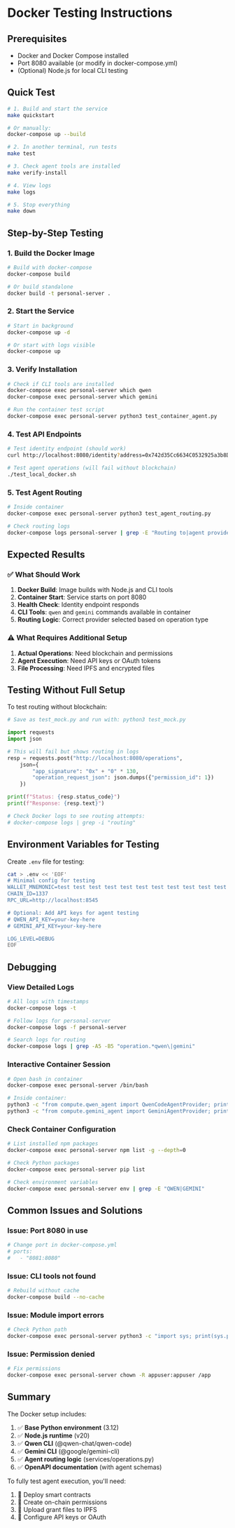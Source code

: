 # Docker Testing Instructions

## Prerequisites

- Docker and Docker Compose installed
- Port 8080 available (or modify in docker-compose.yml)
- (Optional) Node.js for local CLI testing

## Quick Test

```bash
# 1. Build and start the service
make quickstart

# Or manually:
docker-compose up --build

# 2. In another terminal, run tests
make test

# 3. Check agent tools are installed
make verify-install

# 4. View logs
make logs

# 5. Stop everything
make down
```

## Step-by-Step Testing

### 1. Build the Docker Image

```bash
# Build with docker-compose
docker-compose build

# Or build standalone
docker build -t personal-server .
```

### 2. Start the Service

```bash
# Start in background
docker-compose up -d

# Or start with logs visible
docker-compose up
```

### 3. Verify Installation

```bash
# Check if CLI tools are installed
docker-compose exec personal-server which qwen
docker-compose exec personal-server which gemini

# Run the container test script
docker-compose exec personal-server python3 test_container_agent.py
```

### 4. Test API Endpoints

```bash
# Test identity endpoint (should work)
curl http://localhost:8080/identity?address=0x742d35Cc6634C0532925a3b8D4C9db96C4b4d8b6

# Test agent operations (will fail without blockchain)
./test_local_docker.sh
```

### 5. Test Agent Routing

```bash
# Inside container
docker-compose exec personal-server python3 test_agent_routing.py

# Check routing logs
docker-compose logs personal-server | grep -E "Routing to|agent provider"
```

## Expected Results

### ✅ What Should Work

1. **Docker Build**: Image builds with Node.js and CLI tools
2. **Container Start**: Service starts on port 8080
3. **Health Check**: Identity endpoint responds
4. **CLI Tools**: `qwen` and `gemini` commands available in container
5. **Routing Logic**: Correct provider selected based on operation type

### ⚠️ What Requires Additional Setup

1. **Actual Operations**: Need blockchain and permissions
2. **Agent Execution**: Need API keys or OAuth tokens
3. **File Processing**: Need IPFS and encrypted files

## Testing Without Full Setup

To test routing without blockchain:

```python
# Save as test_mock.py and run with: python3 test_mock.py

import requests
import json

# This will fail but shows routing in logs
resp = requests.post("http://localhost:8080/operations", 
    json={
        "app_signature": "0x" + "0" * 130,
        "operation_request_json": json.dumps({"permission_id": 1})
    })

print(f"Status: {resp.status_code}")
print(f"Response: {resp.text}")

# Check Docker logs to see routing attempts:
# docker-compose logs | grep -i "routing"
```

## Environment Variables for Testing

Create `.env` file for testing:

```bash
cat > .env << 'EOF'
# Minimal config for testing
WALLET_MNEMONIC=test test test test test test test test test test test junk
CHAIN_ID=1337
RPC_URL=http://localhost:8545

# Optional: Add API keys for agent testing
# QWEN_API_KEY=your-key-here
# GEMINI_API_KEY=your-key-here

LOG_LEVEL=DEBUG
EOF
```

## Debugging

### View Detailed Logs

```bash
# All logs with timestamps
docker-compose logs -t

# Follow logs for personal-server
docker-compose logs -f personal-server

# Search logs for routing
docker-compose logs | grep -A5 -B5 "operation.*qwen\|gemini"
```

### Interactive Container Session

```bash
# Open bash in container
docker-compose exec personal-server /bin/bash

# Inside container:
python3 -c "from compute.qwen_agent import QwenCodeAgentProvider; print('✓ Qwen imports')"
python3 -c "from compute.gemini_agent import GeminiAgentProvider; print('✓ Gemini imports')"
```

### Check Container Configuration

```bash
# List installed npm packages
docker-compose exec personal-server npm list -g --depth=0

# Check Python packages
docker-compose exec personal-server pip list

# Check environment variables
docker-compose exec personal-server env | grep -E "QWEN|GEMINI"
```

## Common Issues and Solutions

### Issue: Port 8080 in use
```bash
# Change port in docker-compose.yml
# ports:
#   - "8081:8080"
```

### Issue: CLI tools not found
```bash
# Rebuild without cache
docker-compose build --no-cache
```

### Issue: Module import errors
```bash
# Check Python path
docker-compose exec personal-server python3 -c "import sys; print(sys.path)"
```

### Issue: Permission denied
```bash
# Fix permissions
docker-compose exec personal-server chown -R appuser:appuser /app
```

## Summary

The Docker setup includes:

1. ✅ **Base Python environment** (3.12)
2. ✅ **Node.js runtime** (v20)
3. ✅ **Qwen CLI** (@qwen-chat/qwen-code)
4. ✅ **Gemini CLI** (@google/gemini-cli)
5. ✅ **Agent routing logic** (services/operations.py)
6. ✅ **OpenAPI documentation** (with agent schemas)

To fully test agent execution, you'll need:

1. 🔧 Deploy smart contracts
2. 🔧 Create on-chain permissions
3. 🔧 Upload grant files to IPFS
4. 🔧 Configure API keys or OAuth